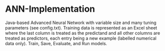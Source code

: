 # ANN-Implementation
Java-based Advanced Neural Network with variable size and many tuning parameters (see config.txt). Training data is represented as an Excel sheet where the last column is treated as the predictand and all other columns are treated as predictors, each entry being a new example (labelled numerical data only). Train, Save, Evaluate, and Run models.
